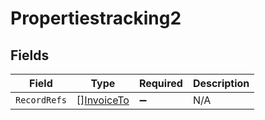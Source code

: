 # Propertiestracking2


## Fields

| Field                                           | Type                                            | Required                                        | Description                                     |
| ----------------------------------------------- | ----------------------------------------------- | ----------------------------------------------- | ----------------------------------------------- |
| `RecordRefs`                                    | [][InvoiceTo](../../models/shared/invoiceto.md) | :heavy_minus_sign:                              | N/A                                             |